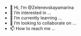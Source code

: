- 👋 Hi, I’m @Zelenevskayamarina
- 👀 I’m interested in ...
- 🌱 I’m currently learning ...
- 💞️ I’m looking to collaborate on ...
- 📫 How to reach me ...

<!---
Zelenevskayamarina/Zelenevskayamarina is a ✨ special ✨ repository because its `README.md` (this file) appears on your GitHub profile.
You can click the Preview link to take a look at your changes.
--->
